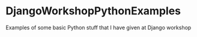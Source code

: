 # DjangoWorkshopPythonExamples
Examples of some basic Python stuff that I have given at Django workshop 
